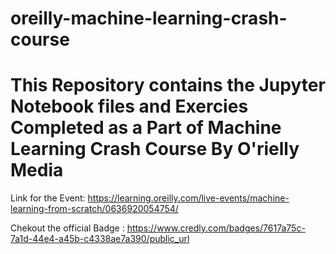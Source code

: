 # oreilly-machine-learning-crash-course


<h1> This Repository contains the Jupyter Notebook files and Exercies Completed as a Part of Machine Learning Crash Course By O'rielly Media </h1>

Link for the Event: https://learning.oreilly.com/live-events/machine-learning-from-scratch/0636920054754/

Chekout the official Badge : https://www.credly.com/badges/7617a75c-7a1d-44e4-a45b-c4338ae7a390/public_url

